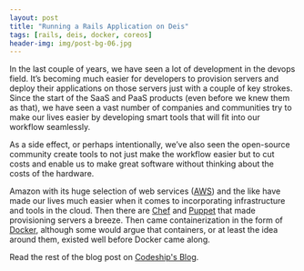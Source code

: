 ```yaml
---
layout: post
title: "Running a Rails Application on Deis"
tags: [rails, deis, docker, coreos]
header-img: img/post-bg-06.jpg
---
```


In the last couple of years, we have seen a lot of development in the devops
field. It’s becoming much easier for developers to provision servers and deploy
their applications on those servers just with a couple of key strokes. Since the
start of the SaaS and PaaS products (even before we knew them as that), we have
seen a vast number of companies and communities try to make our lives easier by
developing smart tools that will fit into our workflow seamlessly.

As a side effect, or perhaps intentionally, we’ve also seen the open-source
community create tools to not just make the workflow easier but to cut costs and
enable us to make great software without thinking about the costs of the
hardware.

Amazon with its huge selection of web services ([AWS](https://aws.amazon.com/))
and the like have made our lives much easier when it comes to incorporating
infrastructure and tools in the cloud. Then there are
[Chef](https://www.chef.io/chef/) and [Puppet](https://puppetlabs.com/) that made
provisioning servers a breeze. Then came containerization in the form of
[Docker](https://www.docker.com/), although some would argue that containers,
or at least the idea around them, existed well before Docker came along.

Read the rest of the blog post on
[Codeship's Blog](http://blog.codeship.com/running-a-rails-application-on-deis/).
